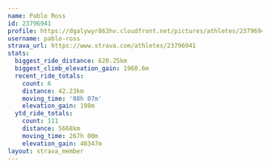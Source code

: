 ```yaml
---
name: Pablo Ross
id: 23796941
profile: https://dgalywyr863hv.cloudfront.net/pictures/athletes/23796941/14615399/1/large.jpg
username: pablo-ross
strava_url: https://www.strava.com/athletes/23796941
stats:
  biggest_ride_distance: 620.25km
  biggest_climb_elevation_gain: 1960.6m
  recent_ride_totals:
    count: 6
    distance: 42.23km
    moving_time: '08h 07m'
    elevation_gain: 198m
  ytd_ride_totals:
    count: 111
    distance: 5668km
    moving_time: 267h 00m
    elevation_gain: 40347m
layout: strava_member
--- 
```


